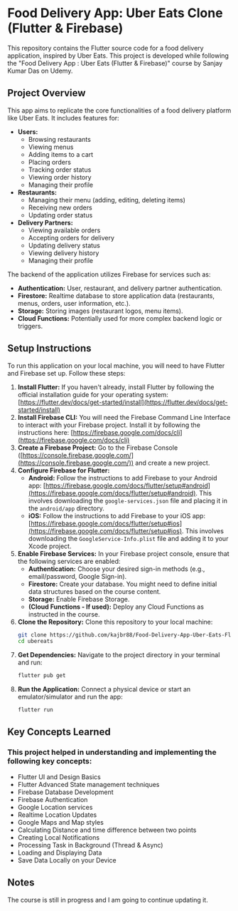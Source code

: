 # Food Delivery App: Uber Eats Clone (Flutter & Firebase)

This repository contains the Flutter source code for a food delivery application, inspired by Uber Eats. This project is developed while following the "Food Delivery App : Uber Eats (Flutter & Firebase)" course by Sanjay Kumar Das on Udemy.

## Project Overview

This app aims to replicate the core functionalities of a food delivery platform like Uber Eats. It includes features for:

* **Users:**
    * Browsing restaurants
    * Viewing menus
    * Adding items to a cart
    * Placing orders
    * Tracking order status
    * Viewing order history
    * Managing their profile
* **Restaurants:**
    * Managing their menu (adding, editing, deleting items)
    * Receiving new orders
    * Updating order status
* **Delivery Partners:**
    * Viewing available orders
    * Accepting orders for delivery
    * Updating delivery status
    * Viewing delivery history
    * Managing their profile

The backend of the application utilizes Firebase for services such as:

* **Authentication:** User, restaurant, and delivery partner authentication.
* **Firestore:** Realtime database to store application data (restaurants, menus, orders, user information, etc.).
* **Storage:** Storing images (restaurant logos, menu items).
* **Cloud Functions:** Potentially used for more complex backend logic or triggers.
            
## Setup Instructions

To run this application on your local machine, you will need to have Flutter and Firebase set up. Follow these steps:

1.  **Install Flutter:** If you haven't already, install Flutter by following the official installation guide for your operating system: [https://flutter.dev/docs/get-started/install](https://flutter.dev/docs/get-started/install)
2.  **Install Firebase CLI:** You will need the Firebase Command Line Interface to interact with your Firebase project. Install it by following the instructions here: [https://firebase.google.com/docs/cli](https://firebase.google.com/docs/cli)
3.  **Create a Firebase Project:** Go to the Firebase Console ([https://console.firebase.google.com/](https://console.firebase.google.com/)) and create a new project.
4.  **Configure Firebase for Flutter:**
    * **Android:** Follow the instructions to add Firebase to your Android app: [https://firebase.google.com/docs/flutter/setup#android](https://firebase.google.com/docs/flutter/setup#android). This involves downloading the `google-services.json` file and placing it in the `android/app` directory.
    * **iOS:** Follow the instructions to add Firebase to your iOS app: [https://firebase.google.com/docs/flutter/setup#ios](https://firebase.google.com/docs/flutter/setup#ios). This involves downloading the `GoogleService-Info.plist` file and adding it to your Xcode project.
5.  **Enable Firebase Services:** In your Firebase project console, ensure that the following services are enabled:
    * **Authentication:** Choose your desired sign-in methods (e.g., email/password, Google Sign-in).
    * **Firestore:** Create your database. You might need to define initial data structures based on the course content.
    * **Storage:** Enable Firebase Storage.
    * **(Cloud Functions - If used):** Deploy any Cloud Functions as instructed in the course.
6.  **Clone the Repository:** Clone this repository to your local machine:
    ```bash
    git clone https://github.com/kajbr88/Food-Delivery-App-Uber-Eats-Flutter-Firebase-.git
    cd ubereats
    ```
7.  **Get Dependencies:** Navigate to the project directory in your terminal and run:
    ```bash
    flutter pub get
    ```
8.  **Run the Application:** Connect a physical device or start an emulator/simulator and run the app:
    ```bash
    flutter run
    ```

## Key Concepts Learned

### This project helped in understanding and implementing the following key concepts:

* Flutter UI and Design Basics
* Flutter Advanced State management techniques
* Firebase Database Development
* Firebase Authentication
* Google Location services
* Realtime Location Updates
* Google Maps and Map styles
* Calculating Distance and time difference between two points
* Creating Local Notifications
* Processing Task in Background (Thread & Async)
* Loading and Displaying Data
* Save Data Locally on your Device

## Notes
The course is still in progress and I am going to continue updating it.
